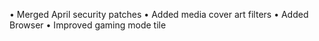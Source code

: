 • Merged April security patches
• Added media cover art filters
• Added Browser
• Improved gaming mode tile